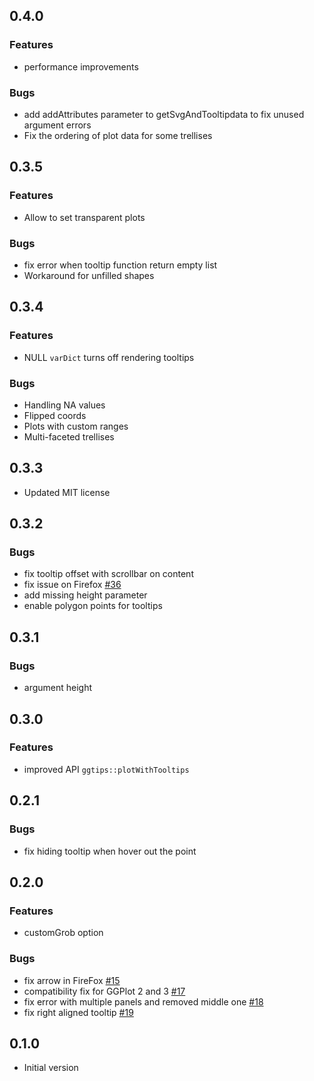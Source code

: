 ## 0.4.0
### Features
* performance improvements
### Bugs
* add addAttributes parameter to getSvgAndTooltipdata to fix unused argument errors
* Fix the ordering of plot data for some trellises

## 0.3.5
### Features
* Allow to set transparent plots
### Bugs
* fix error when tooltip function return empty list
* Workaround for unfilled shapes

## 0.3.4
### Features
* NULL `varDict` turns off rendering tooltips

### Bugs
* Handling NA values
* Flipped coords
* Plots with custom ranges
* Multi-faceted trellises

## 0.3.3
* Updated MIT license

## 0.3.2
### Bugs
* fix tooltip offset with scrollbar on content
* fix issue on Firefox [#36](https://github.com/Roche/ggtips/issues/36)
* add missing height parameter
* enable polygon points for tooltips

## 0.3.1
### Bugs
* argument height

## 0.3.0
### Features
* improved API `ggtips::plotWithTooltips`

## 0.2.1
### Bugs
* fix hiding tooltip when hover out the point

## 0.2.0
### Features
* customGrob option
### Bugs
* fix arrow in FireFox [#15](https://github.com/Roche/ggtips/issues/15)
* compatibility fix for GGPlot 2 and 3 [#17](https://github.com/Roche/ggtips/pull/17)
* fix error with multiple panels and removed middle one [#18](https://github.com/Roche/ggtips/pull/18)
* fix right aligned tooltip [#19](https://github.com/Roche/ggtips/pull/19)

## 0.1.0
* Initial version
